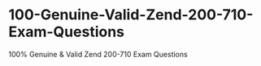 # 100-Genuine-Valid-Zend-200-710-Exam-Questions
100% Genuine &amp; Valid Zend 200-710 Exam Questions
